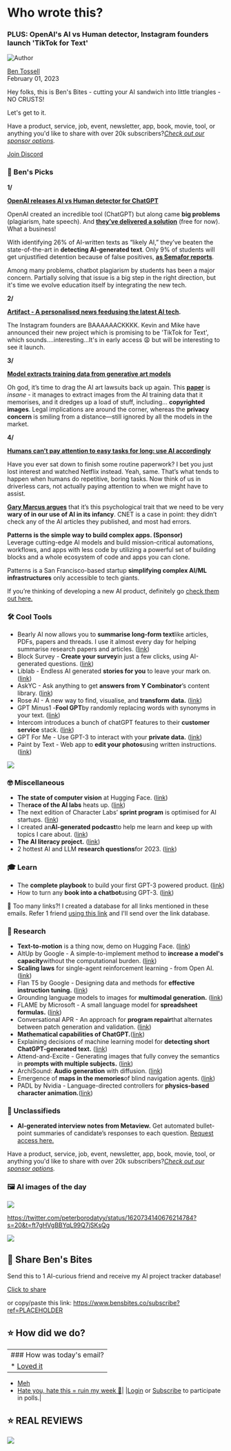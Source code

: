 # Who wrote this?

### PLUS: OpenAI's AI vs Human detector, Instagram founders launch 'TikTok for Text'

![Author](https://media.beehiiv.com/cdn-cgi/image/fit=scale-down,format=auto,onerror=redirect,quality=80/uploads/user/profile_picture/fc858b4d-39e3-4be1-abf4-2b55504e21a2/thumb_uJ4UYake_400x400.jpg)

[Ben Tossell](https://www.twitter.com/bentossell)\
February 01, 2023

Hey folks, this is Ben's Bites - cutting your AI sandwich into little triangles - NO CRUSTS!

Let's get to it.

Have a product, service, job, event, newsletter, app, book, movie, tool, or anything you'd like to share with over 20k subscribers?*[Check out our sponsor options](https://sponsor.bensbites.co/).*

[Join Discord](https://discord.gg/qd92NKjDdE)

### 🤌 Ben's Picks

**1/**

[**OpenAI releases AI vs Human detector for ChatGPT**](https://openai.com/blog/new-ai-classifier-for-indicating-ai-written-text/)

OpenAI created an incredible tool (ChatGPT) but along came **big problems** (plagiarism, hate speech). And [**they’ve delivered a solution**](https://openai.com/blog/new-ai-classifier-for-indicating-ai-written-text/) (free for now). What a business!

With identifying 26% of AI-written texts as “likely AI,” they’ve beaten the state-of-the-art in **detecting AI-generated text**. Only 9% of students will get unjustified detention because of false positives, [**as Semafor reports**](https://www.semafor.com/article/01/31/2023/chatgpt-creator-openai-develops-ai-text-detection-tool).

Among many problems, chatbot plagiarism by students has been a major concern. Partially solving that issue is a big step in the right direction, but it's time we evolve education itself by integrating the new tech.

**2/**

**[Artifact - A personalised news feed](https://artifact.news/)[using the latest AI tech](https://artifact.news/).**

The Instagram founders are BAAAAAACKKKK. Kevin and Mike have announced their new project which is promising to be 'TikTok for Text', which sounds....interesting...It's in early access 😩 but will be interesting to see it launch.

**3/**

[**Model extracts training data from generative art models**](https://twitter.com/arankomatsuzaki/status/1620241696431935489?s=12\&t=J72JV-DTkBJikVn-1JM9BQ)

Oh god, it’s time to drag the AI art lawsuits back up again. This [**paper**](https://arxiv.org/abs/2301.13188) is *insane* - it manages to extract images from the AI training data that it memorises, and it dredges up a load of stuff, including… **copyrighted images**. Legal implications are around the corner, whereas the **privacy concern** is smiling from a distance—still ignored by all the models in the market.

**4/**

[**Humans can’t pay attention to easy tasks for long: use AI accordingly**](https://garymarcus.substack.com/p/the-cnet-fake-news-fiasco-autopilot)

Have you ever sat down to finish some routine paperwork? I bet you just lost interest and watched Netflix instead. Yeah, same. That’s what tends to happen when humans do repetitive, boring tasks. Now think of us in driverless cars, not actually paying attention to when we might have to assist.

[**Gary Marcus argues**](https://garymarcus.substack.com/p/the-cnet-fake-news-fiasco-autopilot) that it’s this psychological trait that we need to be very **wary of in our use of AI in its infancy**. CNET is a case in point: they didn’t check any of the AI articles they published, and most had errors.

**Patterns is the simple way to build complex apps. (Sponsor)**\
Leverage cutting-edge AI models and build mission-critical automations, workflows, and apps with less code by utilizing a powerful set of building blocks and a whole ecosystem of code and apps you can clone.

Patterns is a San Francisco-based startup **simplifying complex AI/ML infrastructures** only accessible to tech giants.

If you’re thinking of developing a new AI product, definitely go [check them out here.](https://www.patterns.app/)

### 🛠️ Cool Tools

- Bearly AI now allows you to **summarise long-form text**like articles, PDFs, papers and threads. I use it almost every day for helping summarise research papers and articles. ([link](http://bearly.ai/))
- Block Survey - **Create your survey**in just a few clicks, using AI-generated questions. ([link](https://blocksurvey.io/ai-surveys))
- Liblab - Endless AI generated **stories for you** to leave your mark on. ([link](https://liblab.gg/))
- AskYC - Ask anything to get **answers from Y Combinator**’s content library. ([link](http://askyc.com))
- Rose AI - A new way to find, visualise, and **transform** **data.** ([link](https://twitter.com/colecallinan/status/1620476857232797697?s=20\&t=hdtHhqffrGIHLu9EZvbaCQ))
- GPT Minus1 -**Fool GPT**by randomly replacing words with synonyms in your text. ([link](https://gptminus1.vercel.app/))
- Intercom introduces a bunch of chatGPT features to their **customer service** stack. ([link](https://twitter.com/destraynor/status/1620478505720123392?s=20\&t=HuOkzW60XOq6gd8KylQISQ))
- GPT For Me - Use GPT-3 to interact with your **private data.** ([link](https://gptfor.me/))
- Paint by Text - Web app to **edit your photos**using written instructions. ([link](https://paintbytext.chat/))

![](https://media.beehiiv.com/cdn-cgi/image/fit=scale-down,format=auto,onerror=redirect,quality=80/uploads/asset/file/3c1d30d3-8d9f-41ca-abe9-9fe97792e1f4/Untitled__1_.png)

### 🤓 Miscellaneous

- **The state of computer vision** at Hugging Face. ([link](https://huggingface.co/blog/cv_state))
- The**race of the AI labs** heats up. ([link](https://www.economist.com/business/2023/01/30/the-race-of-the-ai-labs-heats-up))
- The next edition of Character Labs’ **sprint program** is optimised for AI startups. ([link](https://www.character.vc/labs))
- I created an**AI-generated podcast**to help me learn and keep up with topics I care about. ([link](https://twitter.com/jheitzeb/status/1620584063781462020?s=20\&t=HAvvjgzu5kD3UEF9ednrLw))
- **The AI literacy project.** ([link](https://www.thegp.com/news/the-ai-literacy-project))
- 2 hottest AI and LLM **research questions**for 2023. ([link](https://twitter.com/spolu/status/1620381471583399936?s=20\&t=jGlmTSmiUm5iIfPgd5w1yg))

### 🎓 Learn

- The **complete playbook** to build your first GPT-3 powered product. ([link](https://buildbystl.com/gpt-3-guide))
- How to turn any **book into a chatbot**using GPT-3. ([link](https://twitter.com/danshipper/status/1620464918515302401?s=20\&t=2cDfD_LwkZKJaoWVSLlIpg))

👋 Too many links?! I created a database for all links mentioned in these emails. Refer 1 friend [using this link](https://www.bensbites.co/subscribe?ref=PLACEHOLDER) and I'll send over the link database.

### 🔬 Research

- **Text-to-motion** is a thing now, demo on Hugging Face. ([link](https://huggingface.co/spaces/vumichien/generate_human_motion))
- AltUp by Google - A simple-to-implement method to **increase a model's capacity**without the computational burden. ([link](https://arxiv.org/abs/2301.13310))
- **Scaling laws** for single-agent reinforcement learning - from Open AI. ([link](https://arxiv.org/abs/2301.13442))
- Flan T5 by Google - Designing data and methods for **effective instruction tuning.** ([link](https://arxiv.org/abs/2301.13688))
- Grounding language models to images for **multimodal generation.** ([link](https://arxiv.org/abs/2301.13823))
- FLAME by Microsoft - A small language model for **spreadsheet formulas.** ([link](https://arxiv.org/abs/2301.13779))
- Conversational APR - An approach for **program repair**that alternates between patch generation and validation. ([link](https://arxiv.org/abs/2301.13246))
- **Mathematical capabilities of ChatGPT.**([link](http://arxiv.org/abs/2301.13867))
- Explaining decisions of machine learning model for **detecting short ChatGPT-generated text.** ([link](http://arxiv.org/abs/2301.13852))
- Attend-and-Excite - Generating images that fully convey the semantics in **prompts with multiple subjects.** ([link](https://arxiv.org/abs/2301.13826))
- ArchiSound: **Audio generation** with diffusion. ([link](http://arxiv.org/abs/2301.13267))
- Emergence of **maps in the memories**of blind navigation agents. ([link](https://arxiv.org/abs/2301.13261))
- PADL by Nvidia - Language-directed controllers for **physics-based character animation.**([link](https://arxiv.org/abs/2301.13868))

### 📰 Unclassifieds

- **AI-generated interview notes from Metaview.** Get automated bullet-point summaries of candidate’s responses to each question. [Request access here.](https://www.metaview.ai/ai-notes)

Have a product, service, job, event, newsletter, app, book, movie, tool, or anything you'd like to share with over 20k subscribers?*[Check out our sponsor options](https://sponsor.bensbites.co/).*

### 🖼 AI images of the day

![](https://media.beehiiv.com/cdn-cgi/image/fit=scale-down,format=auto,onerror=redirect,quality=80/uploads/asset/file/6b6ba14b-e481-4b77-bc63-4833c8576ea3/image.png)

<https://twitter.com/peterborodatyy/status/1620734140676214784?s=20&t=ft7gHVgBBYqL99Q7jSKsQg>

![](https://media.beehiiv.com/cdn-cgi/image/fit=scale-down,format=auto,onerror=redirect,quality=80/uploads/asset/file/04d24fbd-89e4-48f9-9018-56f6df4cecd0/image.png)

## 🤗 Share Ben's Bites

Send this to 1 AI-curious friend and receive my AI project tracker database!

[Click to share](https://www.bensbites.co/subscribe?ref=PLACEHOLDER)

or copy/paste this link: https://www.bensbites.co/subscribe?ref=PLACEHOLDER

## ⭐️ How did we do?

||
|:---|
|### How was today's email?|
|\* [Loved it](https://www.bensbites.co/login)

- [Meh](https://www.bensbites.co/login)
- [Hate you, hate this = ruin my week 🥹](https://www.bensbites.co/login)|
  |[Login](https://www.bensbites.co/login) or [Subscribe](https://www.bensbites.co/subscribe) to participate in polls.|

## ⭐️ REAL REVIEWS

![](https://media.beehiiv.com/cdn-cgi/image/fit=scale-down,format=auto,onerror=redirect,quality=80/uploads/asset/file/c8a91ecd-5477-493e-bb9d-9ed8f04bde24/Screenshot_2022-12-13_at_14.55.58.png)
